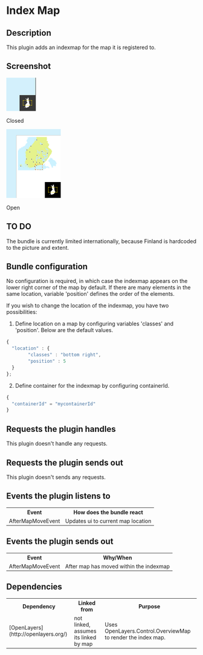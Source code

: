 # Index Map

## Description

This plugin adds an indexmap for the map it is registered to.

## Screenshot

![closed](images/indexmap_closed.png)

Closed

![open](images/indexmap_open.png)

Open

## TO DO

The bundle is currently limited internationally, because Finland is hardcoded to the picture and extent.

## Bundle configuration

No configuration is required, in which case the indexmap appears on the lower right corner of the map by default. If there are many elements in the same location, variable 'position' defines the order of the elements. 


If you wish to change the location of the indexmap, you have two possibilities:

1) Define location on a map by configuring variables 'classes' and 'position'. Below are the default values.

```javascript
{
  "location" : {
        "classes" : "bottom right",
        "position" : 5
  }
};
```

2) Define container for the indexmap by configuring containerId.

```javascript
{
  "containerId" = "mycontainerId"
} 
```

## Requests the plugin handles

This plugin doesn't handle any requests.

## Requests the plugin sends out

This plugin doesn't sends any requests.

## Events the plugin listens to

<table class="table">
  <tr>
    <th> Event </th><th> How does the bundle react</th>
  </tr>
  <tr>
    <td> AfterMapMoveEvent </td><td> Updates ui to current map location</td>
  </tr>
</table>

## Events the plugin sends out

<table class="table">
  <tr>
    <th> Event </th><th> Why/When</th>
  </tr>
  <tr>
    <td> AfterMapMoveEvent </td><td> After map has moved within the indexmap</td>
  </tr>
</table>

## Dependencies

<table class="table">
  <tr>
    <th> Dependency </th><th> Linked from </th><th> Purpose</th>
  </tr>
  <tr>
    <td> [OpenLayers](http://openlayers.org/) </td>
    <td> not linked, assumes its linked by map </td>
    <td> Uses OpenLayers.Control.OverviewMap to render the index map.</td>
  </tr>
</table>
